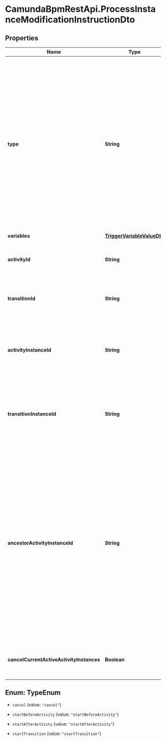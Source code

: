 # CamundaBpmRestApi.ProcessInstanceModificationInstructionDto

## Properties

Name | Type | Description | Notes
------------ | ------------- | ------------- | -------------
**type** | **String** | **Mandatory**. One of the following values: &#x60;cancel&#x60;, &#x60;startBeforeActivity&#x60;, &#x60;startAfterActivity&#x60;, &#x60;startTransition&#x60;.  * A cancel instruction requests cancellation of a single activity instance or all instances of one activity. * A startBeforeActivity instruction requests to enter a given activity. * A startAfterActivity instruction requests to execute the single outgoing sequence flow of a given activity. * A startTransition instruction requests to execute a specific sequence flow. | 
**variables** | [**TriggerVariableValueDto**](TriggerVariableValueDto.md) |  | [optional] 
**activityId** | **String** | Can be used with instructions of types &#x60;startTransition&#x60;. Specifies the sequence flow to start. | [optional] 
**transitionId** | **String** | Can be used with instructions of types &#x60;startTransition&#x60;. Specifies the sequence flow to start. | [optional] 
**activityInstanceId** | **String** | Can be used with instructions of type &#x60;cancel&#x60;. Specifies the activity instance to cancel. Valid values are the activity instance IDs supplied by the [Get Activity Instance request](https://docs.camunda.org/manual/7.14/reference/rest/process-instance/get-activity-instances/). | [optional] 
**transitionInstanceId** | **String** | Can be used with instructions of type &#x60;cancel&#x60;. Specifies the transition instance to cancel. Valid values are the transition instance IDs supplied by the [Get Activity Instance request](https://docs.camunda.org/manual/7.14/reference/rest/process-instance/get-activity-instances/). | [optional] 
**ancestorActivityInstanceId** | **String** | Can be used with instructions of type &#x60;startBeforeActivity&#x60;, &#x60;startAfterActivity&#x60;, and &#x60;startTransition&#x60;. Valid values are the activity instance IDs supplied by the Get Activity Instance request. If there are multiple parent activity instances of the targeted activity, this specifies the ancestor scope in which hierarchy the activity/transition is to be instantiated.  Example: When there are two instances of a subprocess and an activity contained in the subprocess is to be started, this parameter allows to specifiy under which subprocess instance the activity should be started. | [optional] 
**cancelCurrentActiveActivityInstances** | **Boolean** | Can be used with instructions of type cancel. Prevents the deletion of new created activity instances. | [optional] 



## Enum: TypeEnum


* `cancel` (value: `"cancel"`)

* `startBeforeActivity` (value: `"startBeforeActivity"`)

* `startAfterActivity` (value: `"startAfterActivity"`)

* `startTransition` (value: `"startTransition"`)




